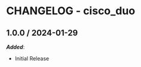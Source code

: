 # CHANGELOG - cisco_duo

<!-- towncrier release notes start -->

## 1.0.0 / 2024-01-29

***Added***:

* Initial Release
